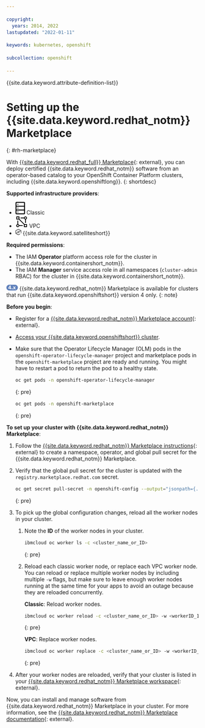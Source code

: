 ```yaml
---

copyright:
  years: 2014, 2022
lastupdated: "2022-01-11"

keywords: kubernetes, openshift

subcollection: openshift

---
```



{{site.data.keyword.attribute-definition-list}}

 

# Setting up the {{site.data.keyword.redhat_notm}} Marketplace
{: #rh-marketplace}

With [{{site.data.keyword.redhat_full}} Marketplace](https://marketplace.redhat.com/en-us){: external}, you can deploy certified {{site.data.keyword.redhat_notm}} software from an operator-based catalog to your OpenShift Container Platform clusters, including {{site.data.keyword.openshiftlong}}.
{: shortdesc}

**Supported infrastructure providers**:
* ![Classic infrastructure provider icon.](images/icon-classic-2.svg) Classic
* ![VPC infrastructure provider icon.](images/icon-vpc-2.svg) VPC
* <img src="images/icon-satellite.svg" alt="{{site.data.keyword.satelliteshort}} infrastructure provider icon" width="15" style="width:15px; border-style: none"/> {{site.data.keyword.satelliteshort}}

**Required permissions**:
* The IAM **Operator** platform access role for the cluster in {{site.data.keyword.containershort_notm}}.
* The IAM **Manager** service access role in all namespaces (`cluster-admin` RBAC) for the cluster in {{site.data.keyword.containershort_notm}}.

<img src="images/icon-version-43.png" alt="Version 4 icon" width="30" style="width:30px; border-style: none"/> {{site.data.keyword.redhat_notm}} Marketplace is available for clusters that run {{site.data.keyword.openshiftshort}} version 4 only.
{: note}

**Before you begin**:
*   Register for a [{{site.data.keyword.redhat_notm}} Marketplace account](https://marketplace.redhat.com/en-us/registration/redhat-marketplace){: external}.
*   [Access your {{site.data.keyword.openshiftshort}} cluster](/docs/openshift?topic=openshift-access_cluster).
*   Make sure that the Operator Lifecycle Manager (OLM) pods in the `openshift-operator-lifecycle-manager` project and marketplace pods in the `openshift-marketplace` project are ready and running. You might have to restart a pod to return the pod to a healthy state.
    ```sh
    oc get pods -n openshift-operator-lifecycle-manager
    ```
    {: pre}

    ```sh
    oc get pods -n openshift-marketplace
    ```
    {: pre}

**To set up your cluster with {{site.data.keyword.redhat_notm}} Marketplace**:
1. Follow the [{{site.data.keyword.redhat_notm}} Marketplace instructions](https://marketplace.redhat.com/en-us/workspace/clusters/add/register){: external} to create a namespace, operator, and global pull secret for the {{site.data.keyword.redhat_notm}} Marketplace.

2. Verify that the global pull secret for the cluster is updated with the `registry.marketplace.redhat.com` secret.
    ```sh
    oc get secret pull-secret -n openshift-config --output="jsonpath={.data.\.dockerconfigjson}" | base64 --decode | grep "marketplace" -A4
    ```
    {: pre}

3. To pick up the global configuration changes, reload all the worker nodes in your cluster.
    1. Note the **ID** of the worker nodes in your cluster.
        ```sh
        ibmcloud oc worker ls -c <cluster_name_or_ID>
        ```
        {: pre}

    2. Reload each classic worker node, or replace each VPC worker node. You can reload or replace multiple worker nodes by including multiple `-w` flags, but make sure to leave enough worker nodes running at the same time for your apps to avoid an outage because they are reloaded concurrently.

        **Classic**: Reload worker nodes.
        ```sh
        ibmcloud oc worker reload -c <cluster_name_or_ID> -w <workerID_1> -w <workerID_2>
        ```
        {: pre}

        **VPC**: Replace worker nodes.
        ```sh
        ibmcloud oc worker replace -c <cluster_name_or_ID> -w <workerID_1> -w <workerID_2>
        ```
        {: pre}

4. After your worker nodes are reloaded, verify that your cluster is listed in your [{{site.data.keyword.redhat_notm}} Marketplace workspace](https://marketplace.redhat.com/en-us/workspace/clusters){: external}.

Now, you can install and manage software from {{site.data.keyword.redhat_notm}} Marketplace in your cluster. For more information, see the [{{site.data.keyword.redhat_notm}} Marketplace documentation](https://marketplace.redhat.com/en-us/documentation/){: external}.





